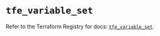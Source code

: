 # `tfe_variable_set`

Refer to the Terraform Registry for docs: [`tfe_variable_set`](https://registry.terraform.io/providers/hashicorp/tfe/0.55.0/docs/resources/variable_set).
